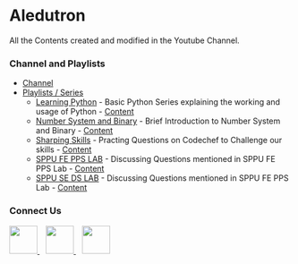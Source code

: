 # Aledutron

All the Contents created and modified in the Youtube Channel.

### Channel and Playlists
- [Channel](https://www.youtube.com/channel/UCqmjz897ENq1ySddSkvtUNg)
- [Playlists / Series](https://www.youtube.com/channel/UCqmjz897ENq1ySddSkvtUNg/playlists)
  - [Learning Python](https://www.youtube.com/watch?v=nSbVhB6XGJQ&list=PLlShVH4JA0ov8rdZyfJM6rZCj3hx7vG3c) -
     Basic Python Series explaining the working and usage of Python - 
      [Content](https://github.com/ganimtron-10/Aledutron/tree/master/Learning%20Python%20Series)
  - [Number System and Binary](https://www.youtube.com/watch?v=-t3RTc1OdyE&list=PLlShVH4JA0otDD2VfPGznlb0ArIeovxR-) -
     Brief Introduction to Number System and Binary - 
     [Content](https://github.com/ganimtron-10/Aledutron/tree/master/Learning%20Python%20Series/Python-YouTube.py#L786)
  - [Sharping Skills](https://www.youtube.com/watch?v=d8UkM4dtfu0&list=PLlShVH4JA0osI8QzFmSY6WviHyOZ3EhR8) -
     Practing Questions on Codechef to Challenge our skills - 
     [Content](https://github.com/ganimtron-10/Aledutron/tree/master/Sharping%20Skills)
  - [SPPU FE PPS LAB](https://www.youtube.com/playlist?list=PLlShVH4JA0osTzddxh-2s1yaigpyp6DRx) -
     Discussing Questions mentioned in SPPU FE PPS Lab - 
     [Content](https://github.com/ganimtron-10/Aledutron/tree/master/FE-PPS-LAB)
  - [SPPU SE DS LAB](https://www.youtube.com/playlist?list=PLlShVH4JA0osUGQB95eJ8h5bTTzJO89vz) -
     Discussing Questions mentioned in SPPU FE PPS Lab - 
     [Content](https://github.com/ganimtron-10/Aledutron/tree/master/)

### Connect Us
<a href="https://discord.com/invite/6cvkW9Ef3g">
 <img height="50px" src="https://www.vectorlogo.zone/logos/discordapp/discordapp-tile.svg">
</a>
&ensp;
<a href="https://www.linkedin.com/in/praneeth-shetty-6b0892202/">
 <img height="50px" src="https://www.vectorlogo.zone/logos/linkedin/linkedin-tile.svg">
</a>
&ensp;
<a href="https://twitter.com/ganimtron_10">
 <img height="50px" src="https://www.vectorlogo.zone/logos/twitter/twitter-tile.svg">
</a>

